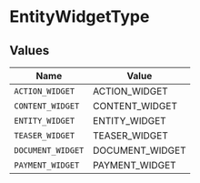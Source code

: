 # EntityWidgetType


## Values

| Name              | Value             |
| ----------------- | ----------------- |
| `ACTION_WIDGET`   | ACTION_WIDGET     |
| `CONTENT_WIDGET`  | CONTENT_WIDGET    |
| `ENTITY_WIDGET`   | ENTITY_WIDGET     |
| `TEASER_WIDGET`   | TEASER_WIDGET     |
| `DOCUMENT_WIDGET` | DOCUMENT_WIDGET   |
| `PAYMENT_WIDGET`  | PAYMENT_WIDGET    |